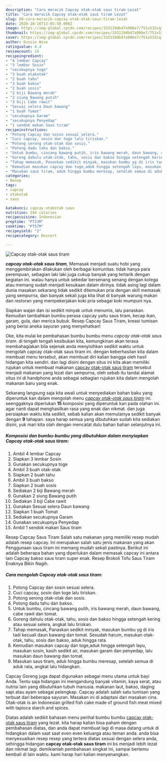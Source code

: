 ```yaml
---
description: "Cara meracik Capcay otak-otak saus tiram Lezat"
title: "Cara meracik Capcay otak-otak saus tiram Lezat"
slug: 68-cara-meracik-capcay-otak-otak-saus-tiram-lezat
date: 2020-10-16T13:05:50.098Z
image: https://img-global.cpcdn.com/recipes/333119db47a906e7/751x532cq70/capcay-otak-otak-saus-tiram-foto-resep-utama.jpg
thumbnail: https://img-global.cpcdn.com/recipes/333119db47a906e7/751x532cq70/capcay-otak-otak-saus-tiram-foto-resep-utama.jpg
cover: https://img-global.cpcdn.com/recipes/333119db47a906e7/751x532cq70/capcay-otak-otak-saus-tiram-foto-resep-utama.jpg
author: Gussie Wise
ratingvalue: 4.4
reviewcount: 14
recipeingredient:
- "4 lembar Capcay"
- "3 lembar Sosin"
- "secukupnya toge"
- "3 buah otakotak"
- "2 buah tahu"
- "3 buah bakso"
- "2 buah sosis"
- "2 biji Bawang merah"
- "2 siung Bawang putih"
- "3 biji Cabe rawit"
- "Sesuai selera Daun bawang"
- "1 buah Tomat"
- "secukupnya Garam"
- "secukupnya Penyedap"
- "1 sendok makan Saus tiram"
recipeinstructions:
- "Potong Capcay dan sosin sesuai selera."
- "Cuci capcay, sosin dan toge lalu tiriskan."
- "Potong serong otak-otak dan sosis."
- "Potong dadu tahu dan bakso."
- "Untuk bumbu, cincang bawang putih, iris bawang merah, daun bawang, cabe rawit dan tomat."
- "Goreng dahulu otak-otak, tahu, sosis dan bakso hingga setengah kering atau sesuai selera, angkat lalu tiriskan."
- "Tahap memasak, Panaskan sedikit minyak, masukan bumbu yg di iris tadi kecuali daun bawang dan tomat. Sesudah harum, masukan otak-otak, tahu, sosis dan bakso, aduk hingga rata."
- "Kemudian masukan capcay dan toge,aduk hingga setengah layu, masukan sosin, kasih sedikit air, masukan garam dan penyedap, lalu masukan daun bawang dan tomat."
- "Masukan saus tiram, aduk hingga bumbu meresap, setelah semua di aduk rata, angkat lalu hidangkan."
categories:
- Resep
tags:
- capcay
- otakotak
- saus

katakunci: capcay otakotak saus 
nutrition: 244 calories
recipecuisine: Indonesian
preptime: "PT23M"
cooktime: "PT57M"
recipeyield: "2"
recipecategory: Dessert

---
```



![Capcay otak-otak saus tiram](https://img-global.cpcdn.com/recipes/333119db47a906e7/751x532cq70/capcay-otak-otak-saus-tiram-foto-resep-utama.jpg)

<b><i>capcay otak-otak saus tiram</i></b>, Memasak menjadi suatu hobi yang menggembirakan dilakukan oleh berbagai komunitas. tidak hanya para perempuan, sebagian laki laki juga cukup banyak yang tertarik dengan kegiatan ini. walau hanya untuk sekedar bersenang senang dengan kolega atau memang sudah menjadi kesukaan dalam dirinya. tidak asing lagi dalam dunia masakan sekarang tidak sedikit ditemukan pria dengan skill memasak yang sempurna, dan banyak sekali juga kita lihat di banyak warung makan dan restoran yang mempekerjakan koki pria sebagai koki mumpuni nya.

Siapkan wajan dan isi sedikit minyak untuk menumis, lalu panaskan. Kemudian tambahkan bumbu perasa capcay yaitu saus tiram, kecap ikan, garam, gula, dan merica bubuk. Resep Capcay Saus Tiram, kreasi tumisan yang berisi aneka sayuran yang menyehatkan!

Oke, kita mulai ke pembahasan bumbu bumbu menu <i>capcay otak-otak saus tiram</i>. di tengah tengah kesibukan kita, kemungkinan akan terasa membahagiakan bila sejenak anda menyisihkan sedikit waktu untuk mengolah capcay otak-otak saus tiram ini. dengan keberhasilan kita dalam membuat menu tersebut, akan membuat diri kalian bangga oleh hasil hidangan kita sendiri. dan lagi disini dengan situs ini kita akan memiliki rujukan untuk membuat makanan <u>capcay otak-otak saus tiram</u> tersebut menjadi makanan yang lezat dan sempurna, oleh sebab itu tandai alamat situs ini di handphone anda sebagai sebagian rujukan kita dalam mengolah makanan baru yang enak.


Sekarang langsung saja kita awali untuk menyediakan bahan baku yang diperuntuk kan dalam mengolah menu <u><i>capcay otak-otak saus tiram</i></u> ini. seenggaknya diperlukan <b>15</b> komposisi yang diperuntuk kan pada olahan ini. agar nanti dapat menghasilkan rasa yang enak dan nikmat. dan juga persiapkan waktu kita sedikit, sebab kalian akan memulainya sedikit banyak dengan <b>9</b> tahapan. saya harap semua yang dibutuhkan sudah kita sediakan disini, yuk mari kita olah dengan mencatat dulu bahan bahan selanjutnya ini.

<!--inarticleads1-->

##### Komposisi dan bumbu-bumbu yang dibutuhkan dalam menyiapkan Capcay otak-otak saus tiram:

1. Ambil 4 lembar Capcay
1. Siapkan 3 lembar Sosin
1. Gunakan secukupnya toge
1. Ambil 3 buah otak-otak
1. Siapkan 2 buah tahu
1. Ambil 3 buah bakso
1. Siapkan 2 buah sosis
1. Sediakan 2 biji Bawang merah
1. Gunakan 2 siung Bawang putih
1. Sediakan 3 biji Cabe rawit
1. Gunakan Sesuai selera Daun bawang
1. Siapkan 1 buah Tomat
1. Sediakan secukupnya Garam
1. Gunakan secukupnya Penyedap
1. Ambil 1 sendok makan Saus tiram


Resep Capcay Saus Tiram Salah satu makanan yang memiliki resep mudah adalah resep capcay. Ini merupakan salah satu jenis makanan yang akan Penggunaan saus tiram ini memang mudah sekali pastinya. Berikut ini adalah beberapa bahan yang diperlukan dalam memasak capcay ini antara lain Capcay bakso saus tıram super enak. Resep Brokoli Tofu Saus Tiram Enaknya Bikin Nagih. 

<!--inarticleads2-->

##### Cara mengolah Capcay otak-otak saus tiram:

1. Potong Capcay dan sosin sesuai selera.
1. Cuci capcay, sosin dan toge lalu tiriskan.
1. Potong serong otak-otak dan sosis.
1. Potong dadu tahu dan bakso.
1. Untuk bumbu, cincang bawang putih, iris bawang merah, daun bawang, cabe rawit dan tomat.
1. Goreng dahulu otak-otak, tahu, sosis dan bakso hingga setengah kering atau sesuai selera, angkat lalu tiriskan.
1. Tahap memasak, Panaskan sedikit minyak, masukan bumbu yg di iris tadi kecuali daun bawang dan tomat. Sesudah harum, masukan otak-otak, tahu, sosis dan bakso, aduk hingga rata.
1. Kemudian masukan capcay dan toge,aduk hingga setengah layu, masukan sosin, kasih sedikit air, masukan garam dan penyedap, lalu masukan daun bawang dan tomat.
1. Masukan saus tiram, aduk hingga bumbu meresap, setelah semua di aduk rata, angkat lalu hidangkan.


Capcay Goreng juga dapat digunakan sebagai menu utama untuk bayi Anda. Tentu saja hidangan ini mengandung banyak vitamin, kaya serat, atau nutrisi lain yang dibutuhkan tubuh manusia. makanan laut, bakso, daging sapi atau ayam sebagai pelengkap. Capcay adalah salah satu tumisan yang terbuat dari beberapa sayuran. Masakan ini di adaptasi dari masakan cina. Otak-otak is an Indonesian grilled fish cake made of ground fish meat mixed with tapioca starch and spices. 

Diatas adalah sedikit bahasan menu perihal bumbu bumbu <u>capcay otak-otak saus tiram</u> yang lezat. kita harap kalian bisa paham dengan pembahasan diatas, dan anda dapat membuat lagi di masa datang untuk di hidangkan dalam saat saat even even keluarga atau teman anda. anda bisa menyesuaikan resep resep yang tertera diatas sesuai dengan selera anda, sehingga hidangan <b>capcay otak-otak saus tiram</b> ini bs menjadi lebih lezat dan nikmat lagi. demikianlah pembahasan singkat ini, sampai bertemu kembali di lain waktu. kami harap hari kalian menyenangkan.
